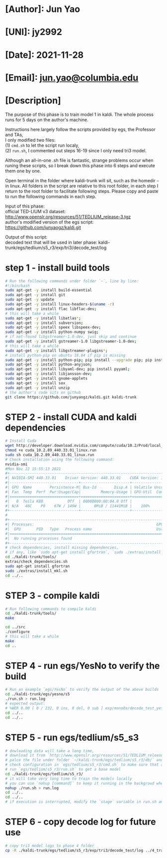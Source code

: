 # [Author]: Jun Yao
# [UNI]: jy2992
# [Date]: 2021-11-28
# [Email]: jun.yao@columbia.edu

# [Description] 
The purpose of this phase is to train model 1 in kaldi. The whole process runs for 5 days on the author's machine.  

Instructions here largely follow the scripts provided by egs, the Professor and TAs,  
I only modified two files:  
(1) `cmd.sh` to let the script run localy,   
(2) `run.sh`, I commented out steps 16-19 since I only need tri3 model.

Although an all-in-one .sh file is fantastic, strange problems occur when runing these scripts, so I break down this phase into 6 steps and execute
them one by one.

Open terminal in the folder where kaldi-trunk will sit, such as the homedir `~` in linux.
All folders in the script are relative to this root folder, in each step I return to the root folder to facilitate following steps. Please copy and paste to run the following commands in each step.

Input of this phase:  
official TED-LIUM v3 dataset: http://www.openslr.org/resources/51/TEDLIUM_release-3.tgz  
author's modified version of the egs script: https://github.com/junyaogz/kaldi.git  

Output of this script:  
decoded text that will be used in later phase: kaldi-trunk/egs/tedlium/s5_r3/exp/tri3/decode_test/log


# step 1 - install build tools
```bash
# Run the following commands under folder `~`, line by line:
#!/bin/bash
sudo apt-get -y install build-essential
sudo apt-get -y install git
sudo apt-get -y update
sudo apt-get -y install linux-headers-$(uname -r)
sudo apt-get -y install flac libflac-dev; 
# this will take a while
sudo apt-get -y install libatlas*; 
sudo apt-get -y install subversion; 
sudo apt-get -y install speex libspeex-dev; 
sudo apt-get -y install python-numpy swig; 
# if not-found libgstreamer-1.0-dev, just skip and continue
sudo apt-get -y install gstreamer-1.0 libgstreamer-1.0-dev; 
# this will take a while
sudo apt-get -y install libgstreamer-plugins*; 
# install python-pip on ubuntu 18.04 if pip is missing
sudo apt-get -y install python-pip; pip install --upgrade pip; pip install ws4py; pip install tornado==4; 
sudo apt-get -y install python-anyjson; 
sudo apt-get -y install libyaml-dev; pip install pyyaml; 
sudo apt-get -y install libjansson-dev;
sudo apt-get -y install gnome-applets
sudo apt-get -y install sox
sudo apt-get -y install unzip
# the author's code sits on github
git clone https://github.com/junyaogz/kaldi.git kaldi-trunk
```

# STEP 2 - install CUDA and kaldi dependencies
```bash
# Install Cuda
wget http://developer.download.nvidia.com/compute/cuda/10.2/Prod/local_installers/cuda_10.2.89_440.33.01_linux.run
chmod +x cuda_10.2.89_440.33.01_linux.run
sudo sh cuda_10.2.89_440.33.01_linux.run
# Check installation using the following command:
nvidia-smi
#Mon Nov 22 15:55:13 2021       
#+-----------------------------------------------------------------------------+
#| NVIDIA-SMI 440.33.01    Driver Version: 440.33.01    CUDA Version: 10.2     |
#|-------------------------------+----------------------+----------------------+
#| GPU  Name        Persistence-M| Bus-Id        Disp.A | Volatile Uncorr. ECC |
#| Fan  Temp  Perf  Pwr:Usage/Cap|         Memory-Usage | GPU-Util  Compute M. |
#|===============================+======================+======================|
#|   0  Tesla K80           Off  | 00000000:00:04.0 Off |                    0 |
#| N/A   40C    P0    67W / 149W |      0MiB / 11441MiB |    100%      Default |
#+-------------------------------+----------------------+----------------------+
#                                                                               
#+-----------------------------------------------------------------------------+
#| Processes:                                                       GPU Memory |
#|  GPU       PID   Type   Process name                             Usage      |
#|=============================================================================|
#|  No running processes found                                                 |
#+-----------------------------------------------------------------------------+
# check dependencies, install missing dependencies, 
# if any, like `sudo apt-get install gfortran`, `sudo ./extras/install_mkl.sh`
cd ./kaldi-trunk/tools/
extras/check_dependencies.sh
sudo apt-get install gfortran
sudo ./extras/install_mkl.sh
cd ../..
```

# STEP 3 - compile kaldi
```bash
# Run following commands to compile kaldi
cd ./kaldi-trunk/tools/
make

cd ../src
./configure 
# this will take a while
make
cd ..
```

# STEP 4 - run egs/YesNo to verify the build
```bash
# Run an example `egs/YesNo` to verify the output of the above builds
cd ./kaldi-trunk/egs/yesno/s5
./run.sh > run.log
# expected output:
# %WER 0.00 [ 0 / 232, 0 ins, 0 del, 0 sub ] exp/mono0a/decode_test_yesno/wer_10_0.0
cd ../..
cd ../..
```

# STEP 5 - run egs/tedlium/s5_s3
```bash
# dowloading data will take a long time, 
# download it from `http://www.openslr.org/resources/51/TEDLIUM_release-3.tgz` in advance
# palce the file under folder `~/kaldi-trunk/egs/tedlium/s5_r3/db/` and unzip it with command `tar xf "TEDLIUM_release-3.tgz"`
# check configuration in `egs/tedlium/s5_r3/cmd.sh` to make sure that all scripts are run locally
# run `egs/tedlium/s5_r3/run.sh` to get a base model
cd ./kaldi-trunk/egs/tedlium/s5_r3/
# it will take very long time to train the models locally
# you can use `nohup [command]` to keep it running in the backgroud when disconnected from the vm
nohup ./run.sh > run.log
cd ../..
cd ../..
# if execution is interrupted, modify the `stage` variable in run.sh and run again.
```

# STEP 6 - copy decode log for future use 
```bash
# copy tri3 model logs to phase 4 folder
cp -R ./kaldi-trunk/egs/tedlium/s5_r3/exp/tri3/decode_test/log ../4_transform_decoded_text_from_model2/log
```

